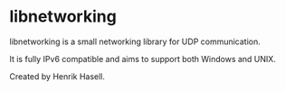 libnetworking
=============

libnetworking is a small networking library for UDP communication.

It is fully IPv6 compatible and aims to support both Windows and UNIX.

Created by Henrik Hasell.
